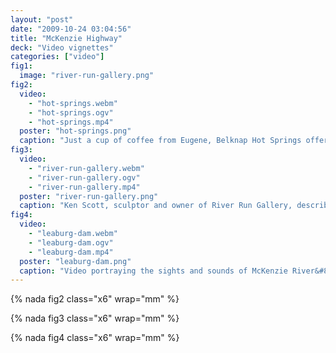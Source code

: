 ```yaml
---
layout: "post"
date: "2009-10-24 03:04:56"
title: "McKenzie Highway"
deck: "Video vignettes"
categories: ["video"]
fig1:
  image: "river-run-gallery.png"
fig2:
  video:
    - "hot-springs.webm"
    - "hot-springs.ogv"
    - "hot-springs.mp4"
  poster: "hot-springs.png"
  caption: "Just a cup of coffee from Eugene, Belknap Hot Springs offers goers a pleasant place to soak it all in."
fig3:
  video:
    - "river-run-gallery.webm"
    - "river-run-gallery.ogv"
    - "river-run-gallery.mp4"
  poster: "river-run-gallery.png"
  caption: "Ken Scott, sculptor and owner of River Run Gallery, describes the history and creation of his garden sculptures."
fig4:
  video:
    - "leaburg-dam.webm"
    - "leaburg-dam.ogv"
    - "leaburg-dam.mp4"
  poster: "leaburg-dam.png"
  caption: "Video portraying the sights and sounds of McKenzie River&#8217;s Leaburg Dam."
---
```


{% nada fig2 class="x6" wrap="mm" %}

{% nada fig3 class="x6" wrap="mm" %}

{% nada fig4 class="x6" wrap="mm" %}
